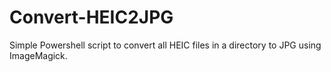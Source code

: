 # Convert-HEIC2JPG
Simple Powershell script to convert all HEIC files in a directory to JPG using ImageMagick. 
